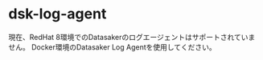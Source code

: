# dsk-log-agent

現在、RedHat 8環境でのDatasakerのログエージェントはサポートされていません。 Docker環境のDatasaker Log Agentを使用してください。